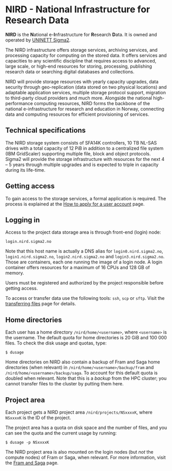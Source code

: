 

# NIRD - National Infrastructure for Research Data

**NIRD** is the **N**ational e-**I**nfrastructure for **R**esearch **D**ata. It is
owned and operated by [UNINETT Sigma2](https://www.sigma2.no).

<div class="alert alert-info">
  <p>
    The NIRD infrastructure offers storage services, archiving services, and
    processing capacity for computing on the stored data.  It offers services and
    capacities to any scientific discipline that requires access to advanced, large
    scale, or high-end resources for storing, processing, publishing research data
    or searching digital databases and collections.
  </p>
</div>

NIRD will provide storage resources with yearly capacity upgrades,
data security through geo-replication (data stored on two physical
locations) and adaptable application services, multiple storage
protocol support, migration to third-party cloud providers and much
more. Alongside the national high-performance computing resources,
NIRD forms the backbone of the national e-infrastructure for research
and education in Norway, connecting data and computing resources for
efficient provisioning of services.


## Technical specifications

The NIRD storage system consists of SFA14K controllers, 10 TB NL-SAS
drives with a total capacity of 12 PiB in addition to a centralized
file system (IBM GridScaler) supporting multiple file, block and
object protocols. Sigma2 will provide the storage infrastructure with
resources for the next 4 – 5 years through multiple upgrades and is
expected to triple in capacity during its life-time.


## Getting access

To gain access to the storage services, a formal application is required. The process
is explained at the [How to apply for a user account](https://www.sigma2.no/how-apply-user-account) page.


## Logging in

Access to the project data storage area is through front-end (login) node:
```
login.nird.sigma2.no
```

Note that this host name is actually a DNS alias for
`login0.nird.sigma2.no`, `login1.nird.sigma2.no`,
`login2.nird.sigma2.no` and `login3.nird.sigma2.no`.  Those are
containers, each one running the image of a login node. A login
container offers resources for a maximum of 16 CPUs and 128 GB of
memory.

Users must be registered and authorized by the project responsible
before getting access.

To access or transfer data use the following tools: `ssh`, `scp` or
`sftp`.  Visit the [transferring files](file_transfer.md) page
for details.


## Home directories

Each user has a home directory `/nird/home/<username>`, where
`<username>` is the username.  The default quota for home directories
is 20 GiB and 100 000 files.  To check the disk usage and quotas, type:
```
$ dusage
```

Home directories on NIRD also contain a backup of Fram and Saga home
directories (when relevant) in `/nird/home/<username>/backup/fram` and
`/nird/home/<username>/backup/saga`.
To account for this default quota is doubled when relevant.
Note that this is a _backup_ from the HPC cluster; you cannot transfer
files to the cluster by putting them here.


## Project area

Each project gets a NIRD project area `/nird/projects/NSxxxxK`,
where `NSxxxxK` is the ID of the project.

The project area has a quota on disk space and the number of files,
and you can see the quota and the current usage by running:
```
$ dusage -p NSxxxxK
```

The NIRD project area is also mounted on the login nodes (but _not_
the compute nodes) of Fram or Saga, when relevant. For more
information, visit the [Fram and Saga](clusters.md) page.
